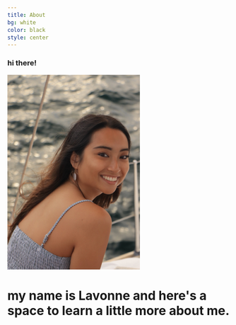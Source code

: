 ```yaml
---
title: About
bg: white
color: black
style: center
---
```


### hi there!

<img src="img/lavonne.JPG" alt="A photo of Lavonne" width="300">

# my name is Lavonne and here's a space to learn a little more about me.
